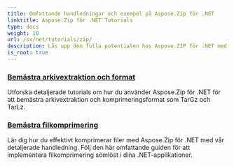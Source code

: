 ```yaml
---
title: Omfattande handledningar och exempel på Aspose.Zip för .NET
linktitle: Aspose.Zip för .NET Tutorials
type: docs
weight: 10
url: /sv/net/tutorials/zip/
description: Lås upp den fulla potentialen hos Aspose.ZIP för .NET med våra detaljerade handledningar och praktiska exempel. Lär dig hur du effektivt komprimerar, extraherar och hanterar ZIP-filer i dina .NET-program.
is_root: true
---
```


### [Bemästra arkivextraktion och format](./mastering-archive-extraction-and-formats/)
Utforska detaljerade tutorials om hur du använder Aspose.Zip för .NET för att bemästra arkivextraktion och komprimeringsformat som TarGz och TarLz.
### [Bemästra filkomprimering](./file-compress/)
Lär dig hur du effektivt komprimerar filer med Aspose.Zip för .NET med vår detaljerade handledning. Följ den här omfattande guiden för att implementera filkomprimering sömlöst i dina .NET-applikationer.